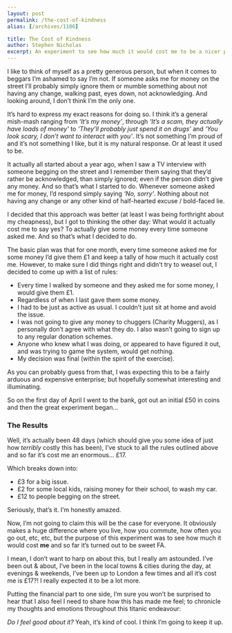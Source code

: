 ```yaml
---
layout: post
permalink: /the-cost-of-kindness
alias: [/archives/1106]

title: The Cost of Kindness
author: Stephen Nicholas
excerpt: An experiment to see how much it would cost me to be a nicer person.
---
```

I like to think of myself as a pretty generous person, but when it comes to beggars I&#8217;m ashamed to say I&#8217;m not. If someone asks me for money on the street I&#8217;ll probably simply ignore them or mumble something about not having any change, walking past, eyes down, not acknowledging. And looking around, I don&#8217;t think I&#8217;m the only one.

It&#8217;s hard to express my exact reasons for doing so. I think it&#8217;s a general mish-mash ranging from *&#8216;It&#8217;s my money&#8217;*, through *&#8216;It&#8217;s a scam, they actually have loads of money&#8217;* to *&#8216;They&#8217;ll probably just spend it on drugs&#8217;* and *&#8216;You look scary, I don&#8217;t want to interact with you&#8217;*. It&#8217;s not something I&#8217;m proud of and it&#8217;s not something I like, but it is my natural response. Or at least it used to be.

It actually all started about a year ago, when I saw a TV interview with someone begging on the street and I remember them saying that they&#8217;d rather be acknowledged, than simply ignored; even if the person didn&#8217;t give any money. And so that&#8217;s what I started to do. Whenever someone asked me for money, I&#8217;d respond simply saying *&#8216;No, sorry&#8217;*. Nothing about not having any change or any other kind of half-hearted excuse / bold-faced lie.

I decided that this approach was better (at least I was being forthright about my cheapness), but I got to thinking the other day: What would it actually cost me to say yes? To actually give some money every time someone asked me. And so that&#8217;s what I decided to do.

The basic plan was that for one month, every time someone asked me for some money I&#8217;d give them £1 and keep a tally of how much it actually cost me. However, to make sure I did things right and didn&#8217;t try to weasel out, I decided to come up with a list of rules:

  * Every time I walked by someone and they asked me for some money, I would give them £1.
  * Regardless of when I last gave them some money.
  * I had to be just as active as usual. I couldn&#8217;t just sit at home and avoid the issue.
  * I was not going to give any money to chuggers (Charity Muggers), as I personally don&#8217;t agree with what they do. I also wasn&#8217;t going to sign up to any regular donation schemes.
  * Anyone who knew what I was doing, or appeared to have figured it out, and was trying to game the system, would get nothing.
  * My decision was final (within the spirit of the exercise).

As you can probably guess from that, I was expecting this to be a fairly arduous and expensive enterprise; but hopefully somewhat interesting and illuminating.

So on the first day of April I went to the bank, got out an initial £50 in coins and then the great experiment began&#8230;

### The Results

Well, it&#8217;s actually been 48 days (which should give you some idea of just how *terribly* costly this has been), I&#8217;ve stuck to all the rules outlined above and so far it&#8217;s cost me an enormous&#8230; £17.

Which breaks down into:

  * £3 for a big issue.
  * £2 for some local kids, raising money for their school, to wash my car.
  * £12 to people begging on the street.

Seriously, that&#8217;s it. I&#8217;m honestly amazed. 

Now, I&#8217;m not going to claim this will be the case for everyone. It obviously makes a huge difference where you live, how you commute, how often you go out, etc, etc, but the purpose of this experiment was to see how much it would cost **me** and so far it&#8217;s turned out to be sweet FA.

I mean, I don&#8217;t want to harp on about this, but I really am astounded. I&#8217;ve been out & about, I&#8217;ve been in the local towns & cities during the day, at evenings & weekends, I&#8217;ve been up to London a few times and all it&#8217;s cost me is £17?! I really expected it to be a lot more.

Putting the financial part to one side, I&#8217;m sure you won&#8217;t be surprised to hear that I also feel I need to share how this has made me feel; to chronicle my thoughts and emotions throughout this titanic endeavour:

*Do I feel good about it?* Yeah, it&#8217;s kind of cool. I think I&#8217;m going to keep it up.
